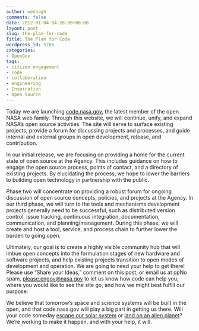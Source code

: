 ```yaml
---
author: weshagh
comments: false
date: 2012-01-04 04:28:08+00:00
layout: post
slug: the-plan-for-code
Title: The Plan for Code
wordpress_id: 5786
categories:
- OpenGov
tags:
- citizen engagement
- code
- collaboration
- engineering
- Inspiration
- Open Source
---
```


Today we are launching [code.nasa.gov](http://code.nasa.gov), the latest member of the open NASA web family. Through this website, we will continue, unify, and expand NASA’s open source activities. The site will serve to surface existing projects, provide a forum for discussing projects and processes, and guide internal and external groups in open development, release, and contribution.

In our initial release, we are focusing on providing a home for the current state of open source at the Agency. This includes guidance on how to engage the open source process, points of contact, and a directory of existing projects. By elucidating the process, we hope to lower the barriers to building open technology in partnership with the public.

Phase two will concentrate on providing a robust forum for ongoing discussion of open source concepts, policies, and projects at the Agency. In our third phase, we will turn to the tools and mechanisms development projects generally need to be successful, such as distributed version control, issue tracking, continuous integration, documentation, communication, and planning/management. During this phase, we will create and host a tool, service, and process chain to further lower the burden to going open.

Ultimately, our goal is to create a highly visible community hub that will imbue open concepts into the formulation stages of new hardware and software projects, and help existing projects transition to open modes of development and operation. We are going to need your help to get there! Please use “Share your Ideas,” comment on this post, or email us at opNo spam, please.engov@nasa.gov to let us know how code can help you, where you would like to see the site go, and how we might best fulfill our purpose.

We believe that tomorrow’s space and science systems will be built in the open, and that code.nasa.gov will play a big part in getting us there. Will your code someday [escape our solar system](http://history.nasa.gov/computers/Ch6-2.html) or [land on an alien planet](http://history.nasa.gov/computers/Ch5-6.html)? We’re working to make it happen, and with your help, it will.
